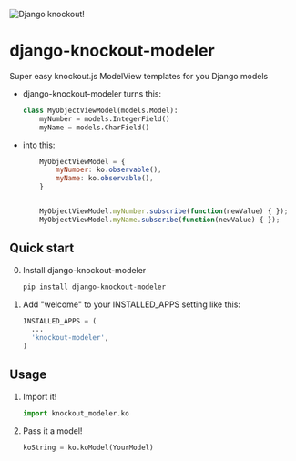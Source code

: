 ![Django knockout!](http://i.imgur.com/U9M2AXp.gif)

django-knockout-modeler
==============

Super easy knockout.js ModelView templates for you Django models

* django-knockout-modeler turns this:

    ```python
    class MyObjectViewModel(models.Model):
        myNumber = models.IntegerField()
        myName = models.CharField()
    ```

* into this:

    ```javascript
        MyObjectViewModel = {
            myNumber: ko.observable(),
            myName: ko.observable(),
        }


        MyObjectViewModel.myNumber.subscribe(function(newValue) { });
        MyObjectViewModel.myName.subscribe(function(newValue) { });
    ```

Quick start
------------

0. Install django-knockout-modeler

    ```python
    pip install django-knockout-modeler
    ```

1. Add "welcome" to your INSTALLED_APPS setting like this:

    ```python
    INSTALLED_APPS = (
      ...
      'knockout-modeler',
    )
    ```

Usage
---------

1. Import it!

    ```python
    import knockout_modeler.ko
    ```

2. Pass it a model!

    ```python
    koString = ko.koModel(YourModel)
    ```

